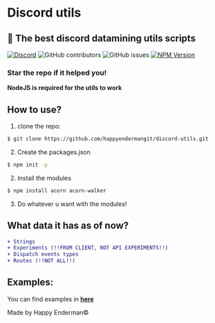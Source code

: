 # Discord utils

## 🚀 The best discord datamining utils scripts

[![Discord](https://img.shields.io/discord/1103066670576193627?style=for-the-badge&color=%235562EA)](https://discord.gg/Q6UYNawvaF)
 ![GitHub contributors](https://img.shields.io/github/contributors/happyendermangit/discord-utils?style=for-the-badge) ![GitHub issues](https://img.shields.io/github/issues/happyendermangit/discord-utils?style=for-the-badge) [![NPM Version](https://img.shields.io/npm/v/discord-datautils?style=for-the-badge&logo=npm&color=CC3534)](https://www.npmjs.com/package/discord-datautils)




### Star the repo if it helped you!

**NodeJS is required for the utils to work**

## How to use?
1. clone the repo:
```sh
$ git clone https://github.com/happyendermangit/discord-utils.git
```

2. Create the packages.json
```sh
$ npm init -y
```

2. Install the modules
```sh
$ npm install acorn acorn-walker
```
3. Do whatever u want with the modules!

## What data it has as of now?
```diff
+ Strings 
+ Experiments (!!FROM CLIENT, NOT API EXPERIMENTS!!)
+ Dispatch events types 
+ Routes (!!NOT ALL!!)
```

## Examples:

You can find examples in **[here](./examples)**

Made by Happy Enderman©️
